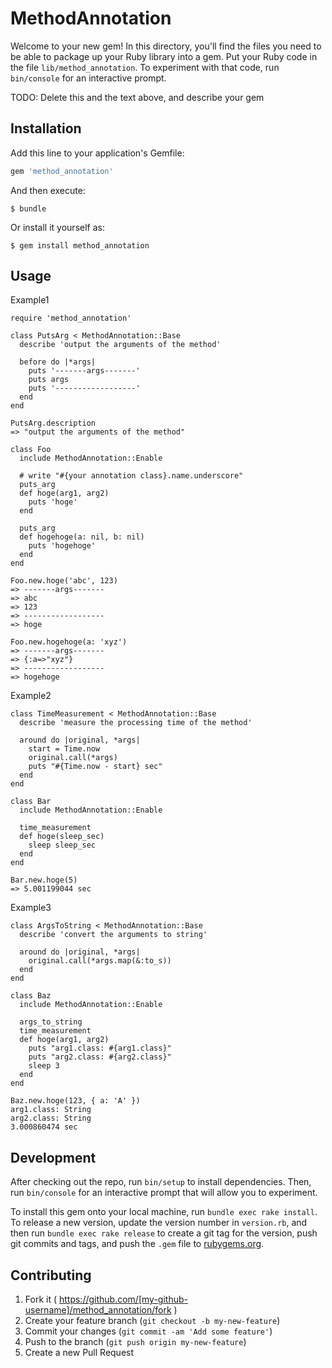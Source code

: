 # MethodAnnotation

Welcome to your new gem! In this directory, you'll find the files you need to be able to package up your Ruby library into a gem. Put your Ruby code in the file `lib/method_annotation`. To experiment with that code, run `bin/console` for an interactive prompt.

TODO: Delete this and the text above, and describe your gem

## Installation

Add this line to your application's Gemfile:

```ruby
gem 'method_annotation'
```

And then execute:

    $ bundle

Or install it yourself as:

    $ gem install method_annotation

## Usage

Example1

    require 'method_annotation'
    
    class PutsArg < MethodAnnotation::Base
      describe 'output the arguments of the method'

      before do |*args| 
        puts '-------args-------'
        puts args 
        puts '------------------'
      end
    end
    
    PutsArg.description
    => "output the arguments of the method"    

    class Foo
      include MethodAnnotation::Enable

      # write "#{your annotation class}.name.underscore"
      puts_arg
      def hoge(arg1, arg2)
        puts 'hoge'
      end

      puts_arg
      def hogehoge(a: nil, b: nil)
        puts 'hogehoge'
      end
    end   

    Foo.new.hoge('abc', 123)
    => -------args-------
    => abc
    => 123
    => ------------------
    => hoge
    
    Foo.new.hogehoge(a: 'xyz')
    => -------args-------
    => {:a=>"xyz"}
    => ------------------
    => hogehoge

Example2

    class TimeMeasurement < MethodAnnotation::Base
      describe 'measure the processing time of the method'

      around do |original, *args| 
        start = Time.now
        original.call(*args)
        puts "#{Time.now - start} sec"
      end
    end
    
    class Bar
      include MethodAnnotation::Enable
      
      time_measurement
      def hoge(sleep_sec)
        sleep sleep_sec
      end
    end
    
    Bar.new.hoge(5)
    => 5.001199044 sec

Example3

    class ArgsToString < MethodAnnotation::Base
      describe 'convert the arguments to string'

      around do |original, *args| 
        original.call(*args.map(&:to_s))
      end
    end
    
    class Baz
      include MethodAnnotation::Enable

      args_to_string
      time_measurement
      def hoge(arg1, arg2)
        puts "arg1.class: #{arg1.class}"
        puts "arg2.class: #{arg2.class}"
        sleep 3
      end
    end

    Baz.new.hoge(123, { a: 'A' })
    arg1.class: String
    arg2.class: String
    3.000860474 sec

## Development

After checking out the repo, run `bin/setup` to install dependencies. Then, run `bin/console` for an interactive prompt that will allow you to experiment.

To install this gem onto your local machine, run `bundle exec rake install`. To release a new version, update the version number in `version.rb`, and then run `bundle exec rake release` to create a git tag for the version, push git commits and tags, and push the `.gem` file to [rubygems.org](https://rubygems.org).

## Contributing

1. Fork it ( https://github.com/[my-github-username]/method_annotation/fork )
2. Create your feature branch (`git checkout -b my-new-feature`)
3. Commit your changes (`git commit -am 'Add some feature'`)
4. Push to the branch (`git push origin my-new-feature`)
5. Create a new Pull Request
